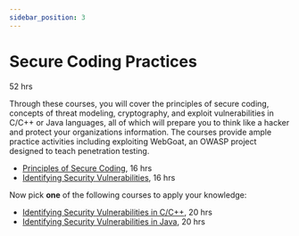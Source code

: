 ```yaml
---
sidebar_position: 3
---
```


# Secure Coding Practices
52 hrs

Through these courses, you will cover the principles of secure coding, concepts of threat modeling, cryptography, and exploit vulnerabilities in C/C++ or Java languages, all of which will prepare you to think like a hacker and protect your organizations information. The courses provide ample practice activities including exploiting WebGoat, an OWASP project designed to teach penetration testing.

- [Principles of Secure Coding](https://www.coursera.org/learn/secure-coding-principles), 16 hrs
- [Identifying Security Vulnerabilities](https://www.coursera.org/learn/identifying-security-vulnerabilities), 16 hrs

Now pick **one** of the following courses to apply your knowledge:
- [Identifying Security Vulnerabilities in C/C++](https://www.coursera.org/learn/identifying-security-vulnerabilities-c-programming), 20 hrs
- [Identifying Security Vulnerabilities in Java](https://www.coursera.org/learn/exploiting-securing-vulnerabilities-java-applications), 20 hrs